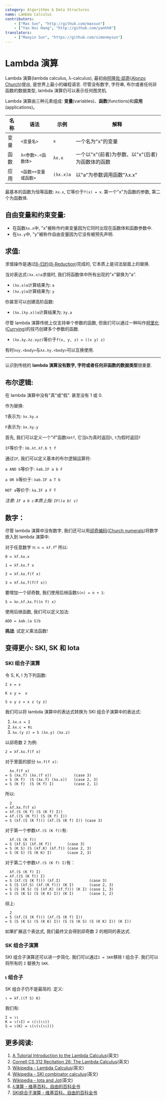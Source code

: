 ```yaml
---
category: Algorithms & Data Structures
name: Lambda Calculus
contributors:
    - ["Max Sun", "http://github.com/maxsun"]
    - ["Yan Hui Hang", "http://github.com/yanhh0"]
translators:
    - ["Maoyin Sun", "https://github.com/simonmysun"]
---
```


# Lambda 演算

Lambda 演算(lambda calculus, λ-calculus),
最初由[阿隆佐·邱奇][]([Alonzo Church][])提出,
是世界上最小的编程语言.
尽管没有数字, 字符串, 布尔或者任何非函数的数据类型,
lambda 演算仍可以表示任何图灵机.

[阿隆佐·邱奇]: https://zh.wikipedia.org/wiki/%E9%98%BF%E9%9A%86%E4%BD%90%C2%B7%E9%82%B1%E5%A5%87
[Alonzo Church]: https://en.wikipedia.org/wiki/Alonzo_Church

Lambda 演算由三种元素组成: **变量**(variables)、**函数**(functions)和**应用**(applications)。

| 名称 | 语法                 | 示例      | 解释                                             |
|------|----------------------|-----------|--------------------------------------------------|
| 变量 | `<变量名>`           | `x`       | 一个名为"x"的变量                                |
| 函数 | `λ<参数>.<函数体>`   | `λx.x`    | 一个以"x"(前者)为参数、以"x"(后者)为函数体的函数 |
| 应用 | `<函数><变量或函数>` | `(λx.x)a` | 以"a"为参数调用函数"λx.x"                        |

最基本的函数为恒等函数: `λx.x`, 它等价于`f(x) = x`.
第一个"x"为函数的参数, 第二个为函数体.

## 自由变量和约束变量:

- 在函数`λx.x`中, "x"被称作约束变量因为它同时出现在函数体和函数参数中.
- 在`λx.y`中, "y"被称作自由变量因为它没有被预先声明.

## 求值:

求值操作是通过[β-归约][]([β-Reduction][])完成的,
它本质上是词法层面上的替换.

[β-归约]: https://zh.wikipedia.org/wiki/%CE%9B%E6%BC%94%E7%AE%97#'%22%60UNIQ--postMath-0000006F-QINU%60%22'-%E6%AD%B8%E7%B4%84
[β-Reduction]: https://en.wikipedia.org/wiki/Lambda_calculus#Beta_reduction

当对表达式`(λx.x)a`求值时, 我们将函数体中所有出现的"x"替换为"a".

- `(λx.x)a`计算结果为: `a`
- `(λx.y)a`计算结果为: `y`

你甚至可以创建高阶函数:

- `(λx.(λy.x))a`计算结果为: `λy.a`

尽管 lambda 演算传统上仅支持单个参数的函数,
但我们可以通过一种叫作[柯里化][]([Currying][])的技巧创建多个参数的函数.

[柯里化]: https://zh.wikipedia.org/wiki/%E6%9F%AF%E9%87%8C%E5%8C%96
[Currying]: https://en.wikipedia.org/wiki/Currying

- `(λx.λy.λz.xyz)`等价于`f(x, y, z) = ((x y) z)`

有时`λxy.<body>`与`λx.λy.<body>`可以互换使用.

----

认识到传统的 **lambda 演算没有数字, 字符或者任何非函数的数据类型**很重要.

## 布尔逻辑:

在 lambda 演算中没有"真"或"假". 甚至没有 1 或 0.

作为替换:

`T`表示为: `λx.λy.x`

`F`表示为: `λx.λy.y`

首先, 我们可以定义一个"if"函数`λbtf`, 它当`b`为真时返回`t`,
`t`为假时返回`f`

`IF`等价于: `λb.λt.λf.b t f`

通过`IF`, 我们可以定义基本的布尔逻辑运算符:

`a AND b`等价于: `λab.IF a b F`

`a OR b`等价于: `λab.IF a T b`

`NOT a`等价于: `λa.IF a F T`

*注意: `IF a b c`本质上指: `IF((a b) c)`*

## 数字：

尽管 lambda 演算中没有数字,
我们还可以用[邱奇编码][]([Church numerals][])将数字嵌入到 lambda 演算中.

[邱奇编码]: https://zh.wikipedia.org/wiki/%E9%82%B1%E5%A5%87%E7%BC%96%E7%A0%81
[Church numerals]: https://en.wikipedia.org/wiki/Church_encoding

对于任意数字 n: <code>n = λf.f<sup>n</sup></code> 所以:

`0 = λf.λx.x`

`1 = λf.λx.f x`

`2 = λf.λx.f(f x)`

`3 = λf.λx.f(f(f x))`

要增加一个邱奇数, 我们使用后继函数`S(n) = n + 1`:

`S = λn.λf.λx.f((n f) x)`

使用后继函数, 我们可以定义加法:

`ADD = λab.(a S)b`

**挑战**: 试定义乘法函数!

## 变得更小: SKI, SK 和 Iota

### SKI 组合子演算

令 S, K, I 为下列函数:

`I x = x`

`K x y =  x`

`S x y z = x z (y z)`

我们可以将 lambda 演算中的表达式转换为 SKI 组合子演算中的表达式:

1. `λx.x = I`
2. `λx.c = Kc`
3. `λx.(y z) = S (λx.y) (λx.z)`

以邱奇数 2 为例:

`2 = λf.λx.f(f x)`

对于里面的部分 `λx.f(f x)`:

```
  λx.f(f x)
= S (λx.f) (λx.(f x))          (case 3)
= S (K f)  (S (λx.f) (λx.x))   (case 2, 3)
= S (K f)  (S (K f) I)         (case 2, 1)
```

所以:

```
  2
= λf.λx.f(f x)
= λf.(S (K f) (S (K f) I))
= λf.((S (K f)) (S (K f) I))
= S (λf.(S (K f))) (λf.(S (K f) I)) (case 3)
```

对于第一个参数`λf.(S (K f))`有:

```
  λf.(S (K f))
= S (λf.S) (λf.(K f))       (case 3)
= S (K S) (S (λf.K) (λf.f)) (case 2, 3)
= S (K S) (S (K K) I)       (case 2, 3)
```

对于第二个参数`λf.(S (K f) I)`有：

```
  λf.(S (K f) I)
= λf.((S (K f)) I)
= S (λf.(S (K f))) (λf.I)             (case 3)
= S (S (λf.S) (λf.(K f))) (K I)       (case 2, 3)
= S (S (K S) (S (λf.K) (λf.f))) (K I) (case 1, 3)
= S (S (K S) (S (K K) I)) (K I)       (case 1, 2)
```

综上:

```
  2
= S (λf.(S (K f))) (λf.(S (K f) I))
= S (S (K S) (S (K K) I)) (S (S (K S) (S (K K) I)) (K I))
```

如果扩展这个表达式, 我们最终又会得到邱奇数 2 的相同的表达式.

### SK 组合子演算

SKI 组合子演算还可以进一步简化. 我们可以通过`I = SKK`移除 I 组合子.
我们可以将所有的 `I` 替换为 `SKK`.

### ι 组合子

SK 组合子仍不是最简的. 定义:

```
ι = λf.((f S) K)
```

我们有:

```
I = ιι
K = ι(ιI) = ι(ι(ιι))
S = ι(K) = ι(ι(ι(ιι)))
```

## 更多阅读:

1. [A Tutorial Introduction to the Lambda Calculus](http://www.inf.fu-berlin.de/lehre/WS03/alpi/lambda.pdf)(英文)
2. [Cornell CS 312 Recitation 26: The Lambda Calculus](http://www.cs.cornell.edu/courses/cs3110/2008fa/recitations/rec26.html)(英文)
3. [Wikipedia - Lambda Calculus](https://en.wikipedia.org/wiki/Lambda_calculus)(英文)
4. [Wikipedia - SKI combinator calculus](https://en.wikipedia.org/wiki/SKI_combinator_calculus)(英文)
5. [Wikipedia - Iota and Jot](https://en.wikipedia.org/wiki/Iota_and_Jot)(英文)
6. [λ演算 - 维基百科，自由的百科全书](https://zh.wikipedia.org/wiki/SKI%E7%BB%84%E5%90%88%E5%AD%90%E6%BC%94%E7%AE%97)
7. [SKI组合子演算 - 维基百科，自由的百科全书](https://zh.wikipedia.org/wiki/SKI%E7%BB%84%E5%90%88%E5%AD%90%E6%BC%94%E7%AE%97)
